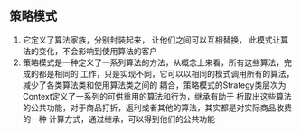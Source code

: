 ## 策略模式
1. 它定义了算法家族，分别封装起来， 让他们之间可以互相替换，
此模式让算法的变化，不会影响到使用算法的客户
2. 策略模式是一种定义了一系列算法的方法，从概念上来看，所有这些算法，完成的都是相同的
工作，只是实现不同，它可以以相同的模式调用所有的算法，减少了各类算法类和使用算法类之间的
   耦合，策略模式的Strategy类层次为Context定义了一系列的可供重用的算法和行为，继承有助于
   析取出这些算法的公共功能，对于商品打折，返利或者其他的算法，其实都是对实际商品收费的一种
   计算方式，通过继承，可以得到他们的公共功能
